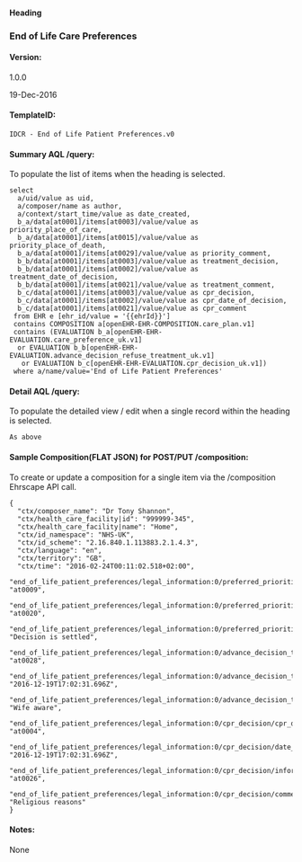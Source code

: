 #### Heading

### End of Life Care Preferences

#### Version:

1.0.0

19-Dec-2016

#### TemplateID:
`IDCR - End of Life Patient Preferences.v0`

#### Summary AQL /query:

To populate the list of items when the heading is selected.

```
select
  a/uid/value as uid,
  a/composer/name as author,
  a/context/start_time/value as date_created,
  b_a/data[at0001]/items[at0003]/value/value as priority_place_of_care,
  b_a/data[at0001]/items[at0015]/value/value as priority_place_of_death,
  b_a/data[at0001]/items[at0029]/value/value as priority_comment,
  b_b/data[at0001]/items[at0003]/value/value as treatment_decision,
  b_b/data[at0001]/items[at0002]/value/value as treatment_date_of_decision,
  b_b/data[at0001]/items[at0021]/value/value as treatment_comment,
  b_c/data[at0001]/items[at0003]/value/value as cpr_decision,
  b_c/data[at0001]/items[at0002]/value/value as cpr_date_of_decision,
  b_c/data[at0001]/items[at0021]/value/value as cpr_comment
 from EHR e [ehr_id/value = '{{ehrId}}']
 contains COMPOSITION a[openEHR-EHR-COMPOSITION.care_plan.v1]
 contains (EVALUATION b_a[openEHR-EHR-EVALUATION.care_preference_uk.v1]
  or EVALUATION b_b[openEHR-EHR-EVALUATION.advance_decision_refuse_treatment_uk.v1]
   or EVALUATION b_c[openEHR-EHR-EVALUATION.cpr_decision_uk.v1])
 where a/name/value='End of Life Patient Preferences'
```

#### Detail AQL /query:
To populate the detailed view / edit when a single record within the heading is selected.

```
As above
```

#### Sample Composition(FLAT JSON) for POST/PUT /composition:

To create or update a composition for a single item via the /composition Ehrscape API call.

```
{
  "ctx/composer_name": "Dr Tony Shannon",
  "ctx/health_care_facility|id": "999999-345",
  "ctx/health_care_facility|name": "Home",
  "ctx/id_namespace": "NHS-UK",
  "ctx/id_scheme": "2.16.840.1.113883.2.1.4.3",
  "ctx/language": "en",
  "ctx/territory": "GB",
  "ctx/time": "2016-02-24T00:11:02.518+02:00",
  "end_of_life_patient_preferences/legal_information:0/preferred_priorities_of_care:0/preferred_place_of_care:0|code": "at0009",
  "end_of_life_patient_preferences/legal_information:0/preferred_priorities_of_care:0/preferred_place_of_death:0|code": "at0020",
  "end_of_life_patient_preferences/legal_information:0/preferred_priorities_of_care:0/comment": "Decision is settled",
  "end_of_life_patient_preferences/legal_information:0/advance_decision_to_refuse_treatment/decision_status|code": "at0028",
  "end_of_life_patient_preferences/legal_information:0/advance_decision_to_refuse_treatment/date_of_decision": "2016-12-19T17:02:31.696Z",
  "end_of_life_patient_preferences/legal_information:0/advance_decision_to_refuse_treatment/comment": "Wife aware",
  "end_of_life_patient_preferences/legal_information:0/cpr_decision/cpr_decision|code": "at0004",
  "end_of_life_patient_preferences/legal_information:0/cpr_decision/date_of_cpr_decision": "2016-12-19T17:02:31.696Z",
  "end_of_life_patient_preferences/legal_information:0/cpr_decision/informal_carer_awareness_of_decision|code": "at0026",
  "end_of_life_patient_preferences/legal_information:0/cpr_decision/comment": "Religious reasons"
}
```

#### Notes:

None
